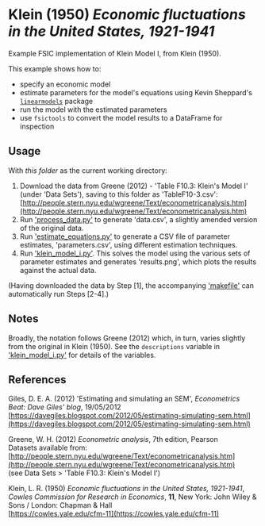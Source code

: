 # Klein (1950) *Economic fluctuations in the United States, 1921-1941*

Example FSIC implementation of Klein Model I, from Klein (1950).

This example shows how to:

* specify an economic model
* estimate parameters for the model's equations using Kevin Sheppard's
  [`linearmodels`](https://github.com/bashtage/linearmodels) package
* run the model with the estimated parameters
* use `fsictools` to convert the model results to a DataFrame for inspection


## Usage

With *this folder* as the current working directory:

1. Download the data from Greene (2012) - 'Table F10.3: Klein's Model I' (under
   'Data Sets'), saving to this folder as 'TableF10-3.csv':  
   [http://people.stern.nyu.edu/wgreene/Text/econometricanalysis.htm](http://people.stern.nyu.edu/wgreene/Text/econometricanalysis.htm)
2. Run ['process_data.py'](process_data.py) to generate 'data.csv', a slightly
   amended version of the original data.
3. Run ['estimate_equations.py'](estimate_equations.py) to generate a CSV file
   of parameter estimates, 'parameters.csv', using different estimation
   techniques.
4. Run ['klein_model_i.py'](klein_model_i.py). This solves the model using the
   various sets of parameter estimates and generates 'results.png', which plots
   the results against the actual data.

(Having downloaded the data by Step [1], the accompanying
['makefile'](makefile) can automatically run Steps [2-4].)


## Notes

Broadly, the notation follows Greene (2012) which, in turn, varies slightly
from the original in Klein (1950). See the `descriptions` variable in
['klein_model_i.py'](klein_model_i.py) for details of the variables.


## References

Giles, D. E. A. (2012)
'Estimating and simulating an SEM',
*Econometrics Beat: Dave Giles' blog*, 19/05/2012  
[https://davegiles.blogspot.com/2012/05/estimating-simulating-sem.html](https://davegiles.blogspot.com/2012/05/estimating-simulating-sem.html)

Greene, W. H. (2012)
*Econometric analysis*,
7th edition,
Pearson  
Datasets available from:
[http://people.stern.nyu.edu/wgreene/Text/econometricanalysis.htm](http://people.stern.nyu.edu/wgreene/Text/econometricanalysis.htm)  
(see Data Sets > 'Table F10.3: Klein's Model I')

Klein, L. R. (1950)
*Economic fluctuations in the United States, 1921-1941*,
*Cowles Commission for Research in Economics*, **11**,
New York: John Wiley & Sons / London: Chapman & Hall  
[https://cowles.yale.edu/cfm-11](https://cowles.yale.edu/cfm-11)
